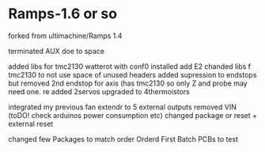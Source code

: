 Ramps-1.6 or so
===========

forked from ultimachine/Ramps 1.4

terminated AUX doe to space

added libs for tmc2130 watterot with conf0 installed 
add E2
chanded libs f tmc2130 to not use space of unused headers
added supression to endstops but removed 2nd endstop for axis (has tmc2130 so only Z and probe may need one.
re added 2servos
upgraded to 4thermoistors


integrated my previous fan extendr to 5 external outputs
removed VIN (toDO! check arduinos power consumption etc)
changed package or reset + external reset 

changed few Packages to match order
Orderd First Batch PCBs to test
